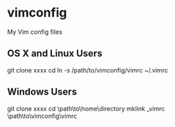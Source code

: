 vimconfig
=========
My Vim config files

OS X and Linux Users
--------------------
  git clone xxxx
  cd
  ln -s /path/to/vimconfig/vimrc ~/.vimrc

Windows Users
-------------
  git clone xxxx
  cd \path\to\home\directory
  mklink _vimrc \path\to\vimconfig\vimrc
